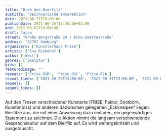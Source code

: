 ```yaml
---
title: "Dreh den Bierfilz"
subtitle: "zeichnerische Interaktion"
date: 2021-08-31T15:00:00
publishDate: 2021-06-25T19:40:36+02:00
end: 2021-09-02T18:00:00
draft: false
street: "Große Bergstraße 24 / Ecke Goethestraße"
address: "22767 Hamburg"
organizers: ["Künstlerhaus Frise"]
artists: ['Eva Riekehof']
walks: ['West']
genres: ['Skulptur']
kids: []
featuredImage: ""
repeats: ['Frise_02D', 'Frise_02C', 'Frise_02A']
repeat_times: ['2021-08-29T15:00:00', '2021-08-31T19:00:00', '2021-09-03T17:00:00']
sequels: []
sequel_times: []
---
```


Auf den Tresen verschiedener Kunstorte (FRISE, Faktor, Sootbörn, Kunstimbiss) und anderen dazwischen gelegenen „Eckkneipen“ liegen Bierfilze aus, die mit einer Anweisung dazu einladen, ein gegenwärtiges Statement zu zeichnen. Die Aktion nimmt die langsam verschwindende Gesprächskultur auf dem Bierfilz auf. Es wird weitergekritzelt und ausgetauscht.